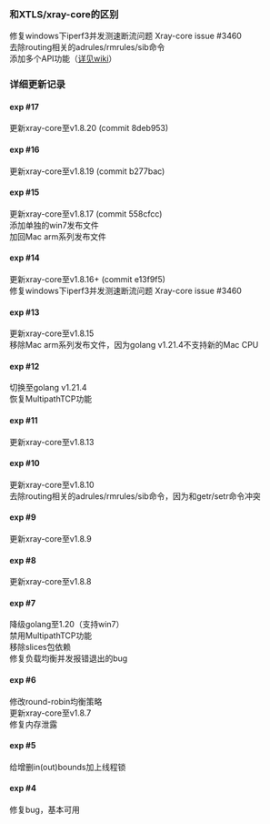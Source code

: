 ### 和XTLS/xray-core的区别
修复windows下iperf3并发测速断流问题 Xray-core issue #3460  
去除routing相关的adrules/rmrules/sib命令  
添加多个API功能（[详见wiki](https://github.com/vrnobody/xraye/wiki)）  

### 详细更新记录

#### exp #17
更新xray-core至v1.8.20 (commit 8deb953)  

#### exp #16
更新xray-core至v1.8.19 (commit b277bac)  

#### exp #15
更新xray-core至v1.8.17 (commit 558cfcc)  
添加单独的win7发布文件  
加回Mac arm系列发布文件  

#### exp #14
更新xray-core至v1.8.16+ (commit e13f9f5)  
修复windows下iperf3并发测速断流问题 Xray-core issue #3460  

#### exp #13
更新xray-core至v1.8.15  
移除Mac arm系列发布文件，因为golang v1.21.4不支持新的Mac CPU  

#### exp #12
切换至golang v1.21.4  
恢复MultipathTCP功能  

#### exp #11
更新xray-core至v1.8.13  

#### exp #10
更新xray-core至v1.8.10  
去除routing相关的adrules/rmrules/sib命令，因为和getr/setr命令冲突  

#### exp #9
更新xray-core至v1.8.9  

#### exp #8
更新xray-core至v1.8.8  

#### exp #7
降级golang至1.20（支持win7）  
禁用MultipathTCP功能  
移除slices包依赖  
修复负载均衡并发报错退出的bug  

#### exp #6
修改round-robin均衡策略  
更新xray-core至v1.8.7  
修复内存泄露  

#### exp #5
给增删in(out)bounds加上线程锁  

#### exp #4
修复bug，基本可用  

